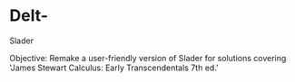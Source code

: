 # Delt-
Slader

Objective:
Remake a user-friendly version of Slader for solutions covering 'James Stewart Calculus: Early Transcendentals 7th ed.'
